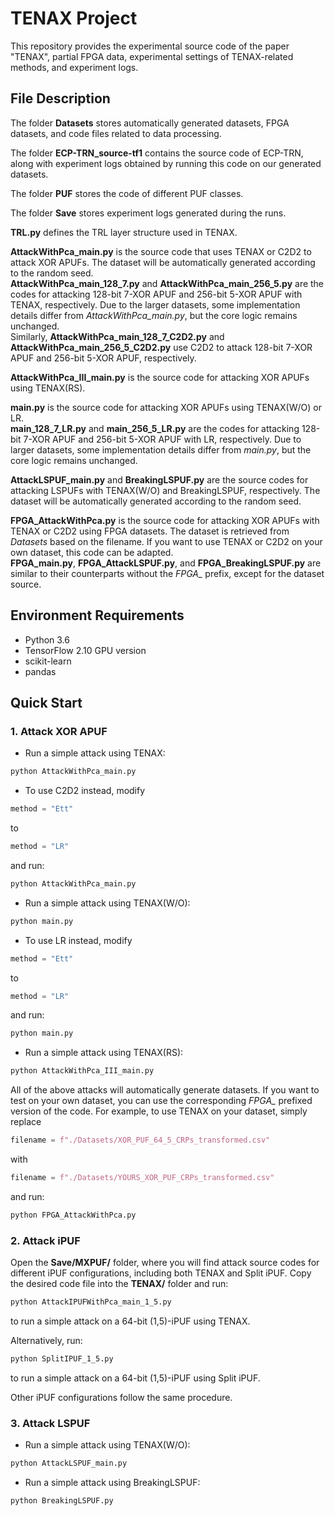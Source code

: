 # TENAX Project

This repository provides the experimental source code of the paper "TENAX", partial FPGA data, experimental settings of TENAX-related methods, and experiment logs.

## File Description

The folder **Datasets** stores automatically generated datasets, FPGA datasets, and code files related to data processing.

The folder **ECP-TRN_source-tf1** contains the source code of ECP-TRN, along with experiment logs obtained by running this code on our generated datasets.

The folder **PUF** stores the code of different PUF classes.

The folder **Save** stores experiment logs generated during the runs.

**TRL.py** defines the TRL layer structure used in TENAX.

**AttackWithPca_main.py** is the source code that uses TENAX or C2D2 to attack XOR APUFs. The dataset will be automatically generated according to the random seed.  
**AttackWithPca_main_128_7.py** and **AttackWithPca_main_256_5.py** are the codes for attacking 128-bit 7-XOR APUF and 256-bit 5-XOR APUF with TENAX, respectively. Due to the larger datasets, some implementation details differ from *AttackWithPca_main.py*, but the core logic remains unchanged.  
Similarly, **AttackWithPca_main_128_7_C2D2.py** and **AttackWithPca_main_256_5_C2D2.py** use C2D2 to attack 128-bit 7-XOR APUF and 256-bit 5-XOR APUF, respectively.

**AttackWithPca_III_main.py** is the source code for attacking XOR APUFs using TENAX(RS).

**main.py** is the source code for attacking XOR APUFs using TENAX(W/O) or LR.  
**main_128_7_LR.py** and **main_256_5_LR.py** are the codes for attacking 128-bit 7-XOR APUF and 256-bit 5-XOR APUF with LR, respectively. Due to larger datasets, some implementation details differ from *main.py*, but the core logic remains unchanged.

**AttackLSPUF_main.py** and **BreakingLSPUF.py** are the source codes for attacking LSPUFs with TENAX(W/O) and BreakingLSPUF, respectively. The dataset will be automatically generated according to the random seed.

**FPGA_AttackWithPca.py** is the source code for attacking XOR APUFs with TENAX or C2D2 using FPGA datasets. The dataset is retrieved from *Datasets* based on the filename. If you want to use TENAX or C2D2 on your own dataset, this code can be adapted.  
**FPGA_main.py**, **FPGA_AttackLSPUF.py**, and **FPGA_BreakingLSPUF.py** are similar to their counterparts without the *FPGA_* prefix, except for the dataset source.

## Environment Requirements

- Python 3.6  
- TensorFlow 2.10 GPU version  
- scikit-learn  
- pandas  

## Quick Start

### 1. Attack XOR APUF

- Run a simple attack using TENAX:

```bash
python AttackWithPca_main.py
```

- To use C2D2 instead, modify

```python
method = "Ett"
```

to

```python
method = "LR"
```

and run:

```bash
python AttackWithPca_main.py
```

- Run a simple attack using TENAX(W/O):

```bash
python main.py
```

- To use LR instead, modify

```python
method = "Ett"
```

to

```python
method = "LR"
```

and run:

```bash
python main.py
```

- Run a simple attack using TENAX(RS):

```bash
python AttackWithPca_III_main.py
```

All of the above attacks will automatically generate datasets. If you want to test on your own dataset, you can use the corresponding *FPGA_* prefixed version of the code. For example, to use TENAX on your dataset, simply replace

```python
filename = f"./Datasets/XOR_PUF_64_5_CRPs_transformed.csv"
```

with

```python
filename = f"./Datasets/YOURS_XOR_PUF_CRPs_transformed.csv"
```

and run:

```bash
python FPGA_AttackWithPca.py
```

### 2. Attack iPUF

Open the **Save/MXPUF/** folder, where you will find attack source codes for different iPUF configurations, including both TENAX and Split iPUF. Copy the desired code file into the **TENAX/** folder and run:

```bash
python AttackIPUFWithPca_main_1_5.py
```

to run a simple attack on a 64-bit (1,5)-iPUF using TENAX.

Alternatively, run:

```bash
python SplitIPUF_1_5.py
```

to run a simple attack on a 64-bit (1,5)-iPUF using Split iPUF.

Other iPUF configurations follow the same procedure.

### 3. Attack LSPUF

- Run a simple attack using TENAX(W/O):

```bash
python AttackLSPUF_main.py
```

- Run a simple attack using BreakingLSPUF:

```bash
python BreakingLSPUF.py
```






